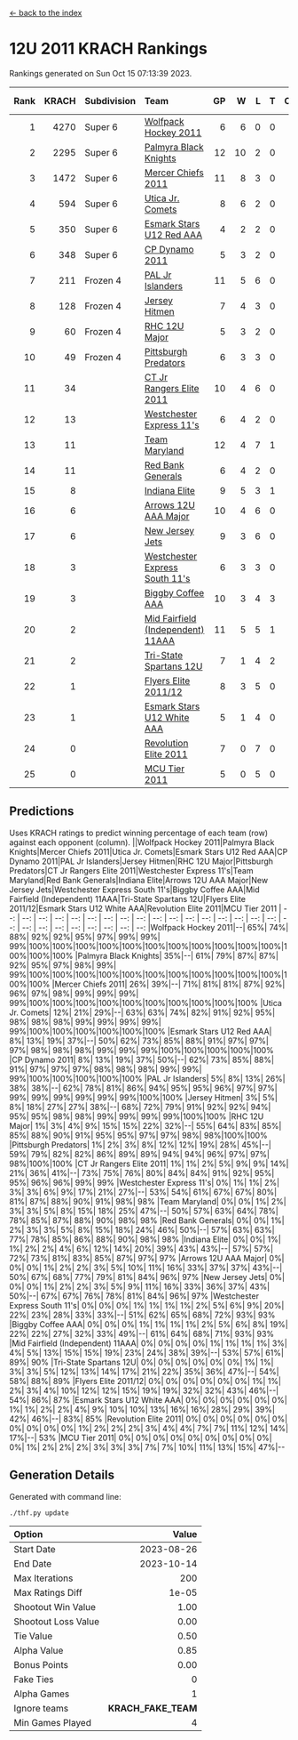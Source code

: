 [<- back to the index](readme.md)
# 12U 2011 KRACH Rankings
Rankings generated on Sun Oct 15 07:13:39 2023.

Rank|KRACH|Subdivision|Team|GP|W|L|T|OTW|OTL|SoS|Exp Wins|Win Diff
---:|---:|:---|:---|---:|---:|---:|---:|---:|---:|---:|---:|---:
1|4270|Super 6|[Wolfpack Hockey 2011](https://gamesheetstats.com/seasons/3664/teams/140937/schedule)|6|6|0|0|0|0|110|6.8|-0.0
2|2295|Super 6|[Palmyra Black Knights](https://gamesheetstats.com/seasons/3664/teams/140949/schedule)|12|10|2|0|0|0|580|10.8|-0.0
3|1472|Super 6|[Mercer Chiefs 2011](https://gamesheetstats.com/seasons/3664/teams/140936/schedule)|11|8|3|0|0|0|870|8.8|-0.0
4|594|Super 6|[Utica Jr. Comets](https://gamesheetstats.com/seasons/3664/teams/140945/schedule)|8|6|2|0|0|0|560|6.8|-0.0
5|350|Super 6|[Esmark Stars U12 Red AAA](https://gamesheetstats.com/seasons/3664/teams/140951/schedule)|4|2|2|0|0|0|640|2.8|-0.0
6|348|Super 6|[CP Dynamo 2011](https://gamesheetstats.com/seasons/3664/teams/140944/schedule)|5|3|2|0|0|0|1447|3.8|-0.0
7|211|Frozen 4|[PAL Jr Islanders](https://gamesheetstats.com/seasons/3664/teams/140943/schedule)|11|5|6|0|0|0|753|5.8|-0.0
8|128|Frozen 4|[Jersey Hitmen](https://gamesheetstats.com/seasons/3664/teams/140938/schedule)|7|4|3|0|0|0|165|4.8|-0.0
9|60|Frozen 4|[RHC 12U Major](https://gamesheetstats.com/seasons/3664/teams/140941/schedule)|5|3|2|0|0|0|79|3.8|-0.0
10|49|Frozen 4|[Pittsburgh Predators](https://gamesheetstats.com/seasons/3664/teams/140950/schedule)|6|3|3|0|0|0|443|3.8|-0.0
11|34||[CT Jr Rangers Elite 2011](https://gamesheetstats.com/seasons/3664/teams/140931/schedule)|10|4|6|0|0|0|957|4.8|-0.0
12|13||[Westchester Express 11's](https://gamesheetstats.com/seasons/3664/teams/140948/schedule)|6|4|2|0|0|0|12|4.9|0.0
13|11||[Team Maryland](https://gamesheetstats.com/seasons/3664/teams/140954/schedule)|12|4|7|1|0|0|715|5.4|0.0
14|11||[Red Bank Generals](https://gamesheetstats.com/seasons/3664/teams/140940/schedule)|6|4|2|0|0|0|15|4.9|0.0
15|8||[Indiana Elite](https://gamesheetstats.com/seasons/3664/teams/144353/schedule)|9|5|3|1|0|0|25|6.4|0.0
16|6||[Arrows 12U AAA Major](https://gamesheetstats.com/seasons/3664/teams/140946/schedule)|10|4|6|0|1|0|174|4.9|0.0
17|6||[New Jersey Jets](https://gamesheetstats.com/seasons/3664/teams/140939/schedule)|9|3|6|0|1|0|144|3.9|0.0
18|3||[Westchester Express South 11's](https://gamesheetstats.com/seasons/3664/teams/140947/schedule)|6|3|3|0|0|0|12|3.9|0.0
19|3||[Biggby Coffee AAA](https://gamesheetstats.com/seasons/3664/teams/144351/schedule)|10|3|4|3|0|0|5|5.4|0.0
20|2||[Mid Fairfield (Independent) 11AAA](https://gamesheetstats.com/seasons/3664/teams/140933/schedule)|11|5|5|1|0|1|4|6.4|0.0
21|2||[Tri-State Spartans 12U](https://gamesheetstats.com/seasons/3664/teams/144352/schedule)|7|1|4|2|0|0|4|2.9|0.0
22|1||[Flyers Elite 2011/12](https://gamesheetstats.com/seasons/3664/teams/140942/schedule)|8|3|5|0|0|1|5|3.9|0.0
23|1||[Esmark Stars U12 White AAA](https://gamesheetstats.com/seasons/3664/teams/140952/schedule)|5|1|4|0|0|0|26|1.9|0.0
24|0||[Revolution Elite 2011](https://gamesheetstats.com/seasons/3664/teams/140953/schedule)|7|0|7|0|0|0|4|0.9|0.0
25|0||[MCU Tier 2011](https://gamesheetstats.com/seasons/3664/teams/140932/schedule)|5|0|5|0|0|0|1|0.9|0.0

## Predictions
Uses KRACH ratings to predict winning percentage of each team (row) against each opponent (column).
||Wolfpack Hockey 2011|Palmyra Black Knights|Mercer Chiefs 2011|Utica Jr. Comets|Esmark Stars U12 Red AAA|CP Dynamo 2011|PAL Jr Islanders|Jersey Hitmen|RHC 12U Major|Pittsburgh Predators|CT Jr Rangers Elite 2011|Westchester Express 11's|Team Maryland|Red Bank Generals|Indiana Elite|Arrows 12U AAA Major|New Jersey Jets|Westchester Express South 11's|Biggby Coffee AAA|Mid Fairfield (Independent) 11AAA|Tri-State Spartans 12U|Flyers Elite 2011/12|Esmark Stars U12 White AAA|Revolution Elite 2011|MCU Tier 2011
| --: | --: | --: | --: | --: | --: | --: | --: | --: | --: | --: | --: | --: | --: | --: | --: | --: | --: | --: | --: | --: | --: | --: | --: | --: | --: 
|Wolfpack Hockey 2011|--| 65%| 74%| 88%| 92%| 92%| 95%| 97%| 99%| 99%| 99%|100%|100%|100%|100%|100%|100%|100%|100%|100%|100%|100%|100%|100%|100%
|Palmyra Black Knights| 35%|--| 61%| 79%| 87%| 87%| 92%| 95%| 97%| 98%| 99%| 99%|100%|100%|100%|100%|100%|100%|100%|100%|100%|100%|100%|100%|100%
|Mercer Chiefs 2011| 26%| 39%|--| 71%| 81%| 81%| 87%| 92%| 96%| 97%| 98%| 99%| 99%| 99%| 99%|100%|100%|100%|100%|100%|100%|100%|100%|100%|100%
|Utica Jr. Comets| 12%| 21%| 29%|--| 63%| 63%| 74%| 82%| 91%| 92%| 95%| 98%| 98%| 98%| 99%| 99%| 99%| 99%| 99%|100%|100%|100%|100%|100%|100%
|Esmark Stars U12 Red AAA|  8%| 13%| 19%| 37%|--| 50%| 62%| 73%| 85%| 88%| 91%| 97%| 97%| 97%| 98%| 98%| 98%| 99%| 99%| 99%|100%|100%|100%|100%|100%
|CP Dynamo 2011|  8%| 13%| 19%| 37%| 50%|--| 62%| 73%| 85%| 88%| 91%| 97%| 97%| 97%| 98%| 98%| 98%| 99%| 99%| 99%|100%|100%|100%|100%|100%
|PAL Jr Islanders|  5%|  8%| 13%| 26%| 38%| 38%|--| 62%| 78%| 81%| 86%| 94%| 95%| 95%| 96%| 97%| 97%| 99%| 99%| 99%| 99%| 99%| 99%|100%|100%
|Jersey Hitmen|  3%|  5%|  8%| 18%| 27%| 27%| 38%|--| 68%| 72%| 79%| 91%| 92%| 92%| 94%| 95%| 95%| 98%| 98%| 99%| 99%| 99%| 99%|100%|100%
|RHC 12U Major|  1%|  3%|  4%|  9%| 15%| 15%| 22%| 32%|--| 55%| 64%| 83%| 85%| 85%| 88%| 90%| 91%| 95%| 95%| 97%| 97%| 98%| 98%|100%|100%
|Pittsburgh Predators|  1%|  2%|  3%|  8%| 12%| 12%| 19%| 28%| 45%|--| 59%| 79%| 82%| 82%| 86%| 89%| 89%| 94%| 94%| 96%| 97%| 97%| 98%|100%|100%
|CT Jr Rangers Elite 2011|  1%|  1%|  2%|  5%|  9%|  9%| 14%| 21%| 36%| 41%|--| 73%| 75%| 76%| 80%| 84%| 84%| 91%| 92%| 95%| 95%| 96%| 96%| 99%| 99%
|Westchester Express 11's|  0%|  1%|  1%|  2%|  3%|  3%|  6%|  9%| 17%| 21%| 27%|--| 53%| 54%| 61%| 67%| 67%| 80%| 81%| 87%| 88%| 90%| 91%| 98%| 98%
|Team Maryland|  0%|  0%|  1%|  2%|  3%|  3%|  5%|  8%| 15%| 18%| 25%| 47%|--| 50%| 57%| 63%| 64%| 78%| 78%| 85%| 87%| 88%| 90%| 98%| 98%
|Red Bank Generals|  0%|  0%|  1%|  2%|  3%|  3%|  5%|  8%| 15%| 18%| 24%| 46%| 50%|--| 57%| 63%| 63%| 77%| 78%| 85%| 86%| 88%| 90%| 98%| 98%
|Indiana Elite|  0%|  0%|  1%|  1%|  2%|  2%|  4%|  6%| 12%| 14%| 20%| 39%| 43%| 43%|--| 57%| 57%| 72%| 73%| 81%| 83%| 85%| 87%| 97%| 97%
|Arrows 12U AAA Major|  0%|  0%|  0%|  1%|  2%|  2%|  3%|  5%| 10%| 11%| 16%| 33%| 37%| 37%| 43%|--| 50%| 67%| 68%| 77%| 79%| 81%| 84%| 96%| 97%
|New Jersey Jets|  0%|  0%|  0%|  1%|  2%|  2%|  3%|  5%|  9%| 11%| 16%| 33%| 36%| 37%| 43%| 50%|--| 67%| 67%| 76%| 78%| 81%| 84%| 96%| 97%
|Westchester Express South 11's|  0%|  0%|  0%|  1%|  1%|  1%|  1%|  2%|  5%|  6%|  9%| 20%| 22%| 23%| 28%| 33%| 33%|--| 51%| 62%| 65%| 68%| 72%| 93%| 93%
|Biggby Coffee AAA|  0%|  0%|  0%|  1%|  1%|  1%|  1%|  2%|  5%|  6%|  8%| 19%| 22%| 22%| 27%| 32%| 33%| 49%|--| 61%| 64%| 68%| 71%| 93%| 93%
|Mid Fairfield (Independent) 11AAA|  0%|  0%|  0%|  0%|  1%|  1%|  1%|  1%|  3%|  4%|  5%| 13%| 15%| 15%| 19%| 23%| 24%| 38%| 39%|--| 53%| 57%| 61%| 89%| 90%
|Tri-State Spartans 12U|  0%|  0%|  0%|  0%|  0%|  0%|  1%|  1%|  3%|  3%|  5%| 12%| 13%| 14%| 17%| 21%| 22%| 35%| 36%| 47%|--| 54%| 58%| 88%| 89%
|Flyers Elite 2011/12|  0%|  0%|  0%|  0%|  0%|  0%|  1%|  1%|  2%|  3%|  4%| 10%| 12%| 12%| 15%| 19%| 19%| 32%| 32%| 43%| 46%|--| 54%| 86%| 87%
|Esmark Stars U12 White AAA|  0%|  0%|  0%|  0%|  0%|  0%|  1%|  1%|  2%|  2%|  4%|  9%| 10%| 10%| 13%| 16%| 16%| 28%| 29%| 39%| 42%| 46%|--| 83%| 85%
|Revolution Elite 2011|  0%|  0%|  0%|  0%|  0%|  0%|  0%|  0%|  0%|  0%|  1%|  2%|  2%|  2%|  3%|  4%|  4%|  7%|  7%| 11%| 12%| 14%| 17%|--| 53%
|MCU Tier 2011|  0%|  0%|  0%|  0%|  0%|  0%|  0%|  0%|  0%|  0%|  1%|  2%|  2%|  2%|  3%|  3%|  3%|  7%|  7%| 10%| 11%| 13%| 15%| 47%|--

## Generation Details

Generated with command line:
```
./thf.py update
```

| Option | Value |
| :----- | ----: |
| Start Date | 2023-08-26 |
| End Date | 2023-10-14 |
| Max Iterations | 200 |
| Max Ratings Diff | 1e-05 |
| Shootout Win Value | 1.00 |
| Shootout Loss Value | 0.00 |
| Tie Value | 0.50 |
| Alpha Value | 0.85 |
| Bonus Points | 0.00 |
| Fake Ties | 0 |
| Alpha Games | 1 |
| Ignore teams | __KRACH_FAKE_TEAM__ |
| Min Games Played | 4 |

